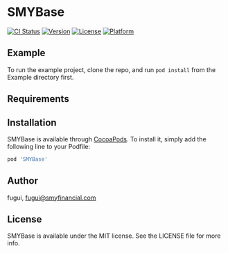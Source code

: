 # SMYBase

[![CI Status](https://img.shields.io/travis/fugui/SMYBase.svg?style=flat)](https://travis-ci.org/fugui/SMYBase)
[![Version](https://img.shields.io/cocoapods/v/SMYBase.svg?style=flat)](https://cocoapods.org/pods/SMYBase)
[![License](https://img.shields.io/cocoapods/l/SMYBase.svg?style=flat)](https://cocoapods.org/pods/SMYBase)
[![Platform](https://img.shields.io/cocoapods/p/SMYBase.svg?style=flat)](https://cocoapods.org/pods/SMYBase)

## Example

To run the example project, clone the repo, and run `pod install` from the Example directory first.

## Requirements

## Installation

SMYBase is available through [CocoaPods](https://cocoapods.org). To install
it, simply add the following line to your Podfile:

```ruby
pod 'SMYBase'
```

## Author

fugui, fugui@smyfinancial.com

## License

SMYBase is available under the MIT license. See the LICENSE file for more info.
